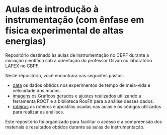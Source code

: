 # Aulas de introdução à instrumentação (com ênfase em física experimental de altas energias)

Repositório destinado às aulas de instrumentação no CBPF durante a iniciação científica sob a orientação do professor Gilvan no laboratório LAFEX no CBPF.

Neste repositório, você encontrará nas seguintes pastas:

- [data](data) os dados obtidos nos experimentos de tempo de meia-vida e velocidade dos múons.
- [imagens](imagens) os Gráficos gerados e ajustes realizados utilizando a ferramenta ROOT e a biblioteca RooFit para a análise desses dados.
- [roteiros](roteiros) os roteiros e apostilas usadas nas aulas e os códigos utilizados para realizar as análises.

Este repositório foi organizado para facilitar o acesso e a compreensão dos materiais e resultados obtidos durante as aulas de instrumentação.



